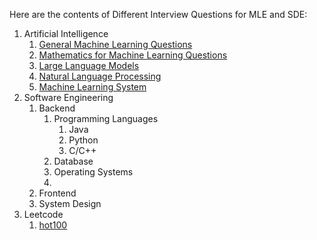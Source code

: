Here are the contents of Different Interview Questions for MLE and SDE:

1. Artificial Intelligence
   1. [General Machine Learning Questions](https://github.com/ericyang1029/MyInterView/blob/master/AL_ML/MLGeneral.md)
   2. [Mathematics for Machine Learning Questions](https://github.com/ericyang1029/MyInterView/blob/master/AL_ML/MathInML.md)
   3. [Large Language Models](https://github.com/ericyang1029/MyInterView/blob/master/AL_ML/LLMGeneral.md)
   4. [Natural Language Processing](https://github.com/ericyang1029/MyInterView/blob/master/NLP.md)
   5. [Machine Learning System](https://github.com/ericyang1029/MyInterView/blob/master/AL_ML/MLSys.md)
2. Software Engineering
   1. Backend
      1. Programming Languages
         1. Java
         2. Python
         3. C/C++
      2. Database
      3. Operating Systems
      4. 
    2. Frontend
    3. System Design
 3. Leetcode
    1. [hot100](https://github.com/ericyang1029/MyInterView/blob/master/SDE/Leetcode_hot100.md)